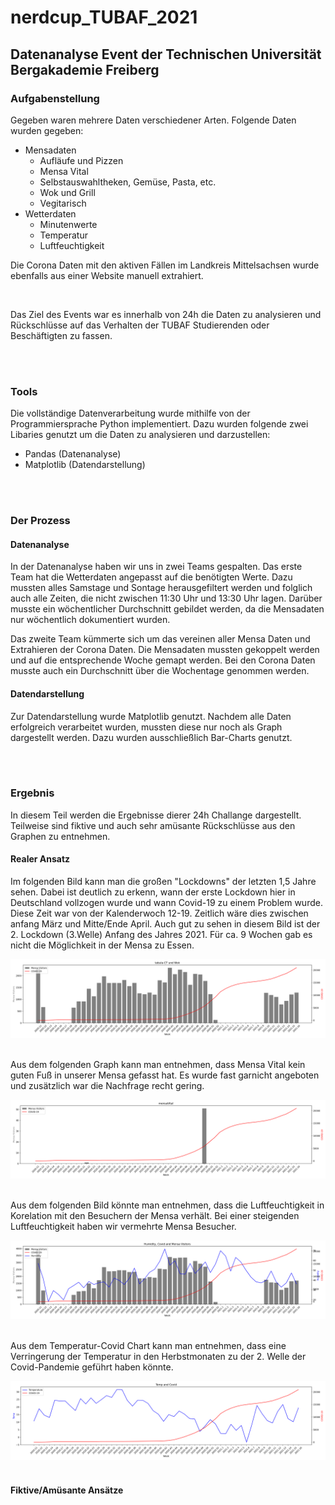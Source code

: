 <h1>nerdcup_TUBAF_2021</h1>

<h2>Datenanalyse Event der Technischen Universität Bergakademie Freiberg</h2>

<h3>Aufgabenstellung</h3>
<p>Gegeben waren mehrere Daten verschiedener Arten. Folgende Daten wurden gegeben:</p>
<ul>
    <li>Mensadaten
        <ul>
            <li>Aufläufe und Pizzen</li>
            <li>Mensa Vital</li>
            <li>Selbstauswahltheken, Gemüse, Pasta, etc.</li>
            <li>Wok und Grill</li>
            <li>Vegitarisch</li>
        </ul>
    </li>
    <li>Wetterdaten
        <ul>
            <li>Minutenwerte</li>
            <li>Temperatur</li>
            <li>Luftfeuchtigkeit</li>
        </ul>
    </li>
</ul>
<p>Die Corona Daten mit den aktiven Fällen im Landkreis Mittelsachsen wurde ebenfalls aus einer Website manuell extrahiert.</p>
<br>
<p>Das Ziel des Events war es innerhalb von 24h die Daten zu analysieren und Rückschlüsse auf das Verhalten der TUBAF Studierenden oder Beschäftigten zu fassen.</p>
<br><br>
<h3>Tools</h3>
<p>Die vollständige Datenverarbeitung wurde mithilfe von der Programmiersprache Python implementiert. Dazu wurden folgende zwei Libaries genutzt um die Daten zu analysieren und darzustellen:</p>
<ul>
    <li>Pandas (Datenanalyse)</li>
    <li>Matplotlib (Datendarstellung)</li>
</ul>
<br><br>
<h3>Der Prozess</h3>
<h4>Datenanalyse</h4>
<p>In der Datenanalyse haben wir uns in zwei Teams gespalten. Das erste Team hat die Wetterdaten angepasst auf die benötigten Werte. Dazu mussten alles Samstage und Sontage herausgefiltert werden und folglich auch alle Zeiten, die nicht zwischen 11:30 Uhr und 13:30 Uhr lagen. Darüber musste ein wöchentlicher Durchschnitt gebildet werden, da die Mensadaten nur wöchentlich dokumentiert wurden. </p>
<p>Das zweite Team kümmerte sich um das vereinen aller Mensa Daten und Extrahieren der Corona Daten. Die Mensadaten mussten gekoppelt werden und auf die entsprechende Woche gemapt werden. Bei den Corona Daten musste auch ein Durchschnitt über die Wochentage genommen werden.</p>
<h4>Datendarstellung</h4>
<p>Zur Datendarstellung wurde Matplotlib genutzt. Nachdem alle Daten erfolgreich verarbeitet wurden, mussten diese nur noch als Graph dargestellt werden. Dazu wurden ausschließlich Bar-Charts genutzt.</p>
<br><br>
<h3>Ergebnis</h3>
<p>In diesem Teil werden die Ergebnisse dierer 24h Challange dargestellt. Teilweise sind fiktive und auch sehr amüsante Rückschlüsse aus den Graphen zu entnehmen. </p>
<h4>Realer Ansatz</h4>
<p>Im folgenden Bild kann man die großen "Lockdowns" der letzten 1,5 Jahre sehen. Dabei ist deutlich zu erkenn, wann der erste Lockdown hier in Deutschland vollzogen wurde und wann Covid-19 zu einem Problem wurde.
    Diese Zeit war von der Kalenderwoch 12-19. Zeitlich wäre dies zwischen anfang März und Mitte/Ende April. Auch gut zu sehen in diesem Bild ist der 2. Lockdown (3.Welle) Anfang des Jahres 2021. Für ca. 9 Wochen gab es nicht die Möglichkeit in der Mensa zu Essen.
</p>
<img src="images/mensa3.png" alt="images/mensa3.png">
<br><br>
<p>Aus dem folgenden Graph kann man entnehmen, dass Mensa Vital kein guten Fuß in unserer Mensa gefasst hat. Es wurde fast garnicht angeboten und zusätzlich war die Nachfrage recht gering.</p>
<img src="images/mensa1.png" alt="images/mensa1.png">
<br><br>
<p>Aus dem folgenden Bild könnte man entnehmen, dass die Luftfeuchtigkeit in Korelation mit den Besuchern der Mensa verhält. Bei einer steigenden Luftfeuchtigkeit haben wir vermehrte Mensa Besucher. </p>
<img src="images/Hum_covid_mensa.png" alt="images/Hum_covid_mensa.png">
<br><br>
<p>Aus dem Temperatur-Covid Chart kann man entnehmen, dass eine Verringerung der Temperatur in den Herbstmonaten zu der 2. Welle der Covid-Pandemie geführt haben könnte.</p>
<img src="images/Temp_covid.png" alt="images/Temp_covid.png">
<br><br>

<h4>Fiktive/Amüsante Ansätze</h4>


